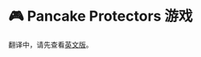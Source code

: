 # 🎮 Pancake Protectors 游戏

翻译中，请先查看[英文版](https://docs.pancakeswap.finance/products/pancake-protectors)。
